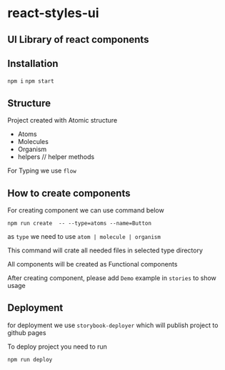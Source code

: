 # react-styles-ui

## UI Library of react components

## Installation

`npm i`
`npm start`

## Structure

Project created with Atomic structure
- Atoms
- Molecules
- Organism
- helpers // helper methods

For Typing we use `flow`

## How to create components

For creating component we can use command below

`npm run create  -- --type=atoms --name=Button`

as `type` we need to use `atom | molecule | organism`

This command will crate all needed files in selected type directory

All components will be created as Functional components

After creating component, please add `Demo` example in `stories` to show usage

## Deployment

for deployment we use `storybook-deployer` which will publish project to github pages

To deploy project you need to run

`npm run deploy`
